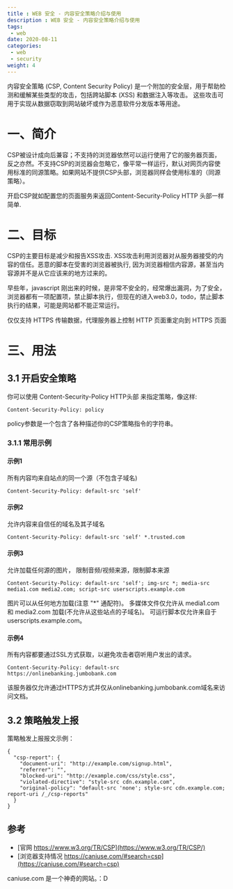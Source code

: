 ```yaml
---
title : WEB 安全 - 内容安全策略介绍与使用
description : WEB 安全 - 内容安全策略介绍与使用
tags:
 - web
date: 2020-08-11
categories:
 - web
 - security
weight: 4
---
```


内容安全策略 (CSP, Content Security Policy) 是一个附加的安全层，用于帮助检测和缓解某些类型的攻击，包括跨站脚本 (XSS) 和数据注入等攻击。 这些攻击可用于实现从数据窃取到网站破坏或作为恶意软件分发版本等用途。

<!--more-->

# 一、简介
CSP被设计成向后兼容；不支持的浏览器依然可以运行使用了它的服务器页面，反之亦然。不支持CSP的浏览器会忽略它，像平常一样运行，默认对网页内容使用标准的同源策略。如果网站不提供CSP头部，浏览器同样会使用标准的（同源策略）。

开启CSP就如配置您的页面服务来返回Content-Security-Policy HTTP 头部一样简单.

# 二、目标
CSP的主要目标是减少和报告XSS攻击. XSS攻击利用浏览器对从服务器接受的内容的信任。恶意的脚本在受害的浏览器被执行, 因为浏览器相信内容源，甚至当内容源并不是从它应该来的地方过来的。

早些年，javascript 刚出来的时候，是非常不安全的，经常爆出漏洞，为了安全，浏览器都有一项配置项，禁止脚本执行，但现在的进入web3.0，todo，禁止脚本执行的结果，可能是网站都不能正常运行。

仅仅支持 HTTPS 传输数据，代理服务器上控制 HTTP 页面重定向到 HTTPS 页面

# 三、用法

## 3.1 开启安全策略

你可以使用  Content-Security-Policy HTTP头部 来指定策略，像这样:

```
Content-Security-Policy: policy
```

policy参数是一个包含了各种描述你的CSP策略指令的字符串。

### 3.1.1 常用示例

#### 示例1
所有内容均来自站点的同一个源（不包含子域名)
```
Content-Security-Policy: default-src 'self'
```

#### 示例2
允许内容来自信任的域名及其子域名
```
Content-Security-Policy: default-src 'self' *.trusted.com
```

#### 示例3
允许加载任何源的图片， 限制音频/视频来源，限制脚本来源

```
Content-Security-Policy: default-src 'self'; img-src *; media-src media1.com media2.com; script-src userscripts.example.com
```

图片可以从任何地方加载(注意 "*" 通配符)。 
多媒体文件仅允许从 media1.com 和 media2.com 加载(不允许从这些站点的子域名)。 
可运行脚本仅允许来自于userscripts.example.com。


#### 示例4

所有内容都要通过SSL方式获取，以避免攻击者窃听用户发出的请求。
```
Content-Security-Policy: default-src https://onlinebanking.jumbobank.com
```

该服务器仅允许通过HTTPS方式并仅从onlinebanking.jumbobank.com域名来访问文档。


## 3.2 策略触发上报


策略触发上报报文示例：

```
{
  "csp-report": {
    "document-uri": "http://example.com/signup.html",
    "referrer": "",
    "blocked-uri": "http://example.com/css/style.css",
    "violated-directive": "style-src cdn.example.com",
    "original-policy": "default-src 'none'; style-src cdn.example.com; report-uri /_/csp-reports"
  }
}
```



## 参考
 
- [官网 https://www.w3.org/TR/CSP](https://www.w3.org/TR/CSP/)
- [浏览器支持情况 https://caniuse.com/#search=csp](https://caniuse.com/#search=csp)

caniuse.com 是一个神奇的网站。：D